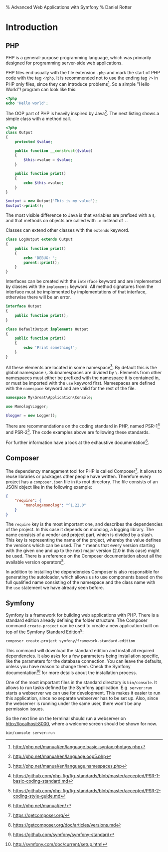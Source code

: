 % Advanced Web Applications with Symfony
% Daniel Rotter

# Introduction

## PHP

PHP is a general-purpose programming language, which was primarily designed for
programming server-side web applications.

PHP files end usually with the file extension `.php` and mark the start of PHP
code with the tag `<?php`. It is recommended not to use the ending tag `?>` in
PHP only files, since they can introduce problems[^1]. So a simple "Hello
World"! program can look like this:

```php
<?php
echo 'Hello world';
```

The OOP part of PHP is heavily inspired by Java[^2]. The next listing shows a
simple class with a method call.

```php
<?php
class Output
{
    protected $value;

    public function __construct($value)
    {
        $this->value = $value;
    }

    public function print()
    {
        echo $this->value;
    }
}

$output = new Output('This is my value');
$output->print();
```

The most visible difference to Java is that variables are prefixed with a `$`,
and that methods on objects are called with `->` instead of `.`.

Classes can extend other classes with the `extends` keyword.

```php
class LogOutput extends Output
{
    public function print()
    {
        echo 'DEBUG: ';
        parent::print();
    }
}
```

Interfaces can be created with the `interface` keyword and are implemented by
classes with the `implements` keyword. All method signatures from the interface
must be implemented by implementations of that interface, otherwise there will
be an error.

```php
interface Output
{
    public function print();
}

class DefaultOutput implements Output
{
    public function print()
    {
        echo 'Print something!';
    }
}
```

All these elements are located in some namespace[^3]. By default this is the
global namespace `\`. Subnamespaces are divided by `\`. Elements from other
namespaces must either be prefixed with the namespace it is contained in, or
must be imported with the `use` keyword first. Namespaces are defined with the
`namespace` keyword and are valid for the rest of the file.

```php
namespace My\Great\Application\Console;

use Monolog\Logger;

$logger = new Logger();
```

There are recommendations on the coding standard in PHP, named PSR-1[^4] and
PSR-2[^5]. The code examples above are following these standards.

For further information have a look at the exhaustive documentation[^6].

## Composer

The dependency managament tool for PHP is called Composer[^7]. It allows to
reuse libraries or packages other people have written. Therefore every project
has a `composer.json` file in its root directory. The file consists of an JSON
object like in the following example:

```json
{
    "require": {
        "monolog/monolog": "^1.22.0"
    }
}
```

The `require` key is the most important one, and describes the dependencies of
the project. In this case it depends on monolog, a logging library. The name
consists of a vendor and project part, which is divided by a slash. This key is
representing the name of the project, whereby the value defines the versions
which can be used. The `^` means that every version starting with the given one
and up to the next major version (2.0 in this case) might be used. There is a
reference on the Composer documentation about all the available version
operators[^8].

In addition to installing the dependencies Composer is also responsible for
generating the autoloader, which allows us to use components based on the full
qualified name consisting of the namespace and the class name with the `use`
statement we have already seen before.

## Symfony

Symfony is a framework for building web applications with PHP. There is a
standard edition already defining the folder structure. The Composer command
`create-project` can be used to create a new application built on top of the
Symfony Standard Edition[^9]:

```bash
composer create-project symfony/framework-standard-edition
```

This command will download the standard edition and install all required
dependencies. It also asks for a few parameters being installation specific,
like the parameters for the database connection. You can leave the defaults,
unless you have reason to change them. Check the Symfony documentation[^10] for
more details about the installation process.

One of the most important files in the standard directory is `bin/console`. It
allows to run tasks defined by the Symfony application. E.g. `server:run`
starts a webserver we can use for development. This makes it easier to run this
application, since no separate webserver has to be set up. Also, since the
webserver is running under the same user, there won't be any permission issues.

So the next line on the terminal should run a webserver on
<http://localhost:8000>, where a welcome screen should be shown for now.

```bash
bin/console server:run
```

[^1]: <http://php.net/manual/en/language.basic-syntax.phptags.php>
[^2]: <http://php.net/manual/en/language.oop5.php>
[^3]: <http://php.net/manual/en/language.namespaces.php>
[^4]: <https://github.com/php-fig/fig-standards/blob/master/accepted/PSR-1-basic-coding-standard.md>
[^5]: <https://github.com/php-fig/fig-standards/blob/master/accepted/PSR-2-coding-style-guide.md>
[^6]: <http://php.net/manual/en/>
[^7]: <https://getcomposer.org/>
[^8]: <https://getcomposer.org/doc/articles/versions.md>
[^9]: <https://github.com/symfony/symfony-standard>
[^10]: <http://symfony.com/doc/current/setup.html>
